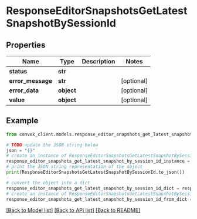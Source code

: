 # ResponseEditorSnapshotsGetLatestSnapshotBySessionId


## Properties

Name | Type | Description | Notes
------------ | ------------- | ------------- | -------------
**status** | **str** |  | 
**error_message** | **str** |  | [optional] 
**error_data** | **object** |  | [optional] 
**value** | **object** |  | [optional] 

## Example

```python
from convex_client.models.response_editor_snapshots_get_latest_snapshot_by_session_id import ResponseEditorSnapshotsGetLatestSnapshotBySessionId

# TODO update the JSON string below
json = "{}"
# create an instance of ResponseEditorSnapshotsGetLatestSnapshotBySessionId from a JSON string
response_editor_snapshots_get_latest_snapshot_by_session_id_instance = ResponseEditorSnapshotsGetLatestSnapshotBySessionId.from_json(json)
# print the JSON string representation of the object
print(ResponseEditorSnapshotsGetLatestSnapshotBySessionId.to_json())

# convert the object into a dict
response_editor_snapshots_get_latest_snapshot_by_session_id_dict = response_editor_snapshots_get_latest_snapshot_by_session_id_instance.to_dict()
# create an instance of ResponseEditorSnapshotsGetLatestSnapshotBySessionId from a dict
response_editor_snapshots_get_latest_snapshot_by_session_id_from_dict = ResponseEditorSnapshotsGetLatestSnapshotBySessionId.from_dict(response_editor_snapshots_get_latest_snapshot_by_session_id_dict)
```
[[Back to Model list]](../README.md#documentation-for-models) [[Back to API list]](../README.md#documentation-for-api-endpoints) [[Back to README]](../README.md)


